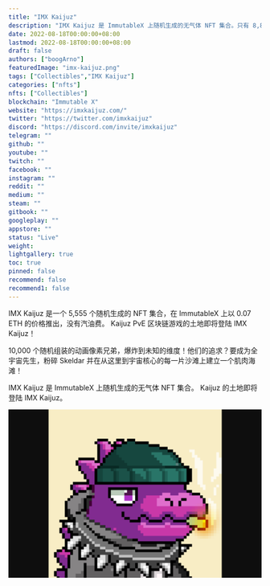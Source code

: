 ```yaml
---
title: "IMX Kaijuz"
description: "IMX Kaijuz 是 ImmutableX 上随机生成的无气体 NFT 集合。只有 8,888 个 Kaijuz 可用。"
date: 2022-08-18T00:00:00+08:00
lastmod: 2022-08-18T00:00:00+08:00
draft: false
authors: ["boogArno"]
featuredImage: "imx-kaijuz.png"
tags: ["Collectibles","IMX Kaijuz"]
categories: ["nfts"]
nfts: ["Collectibles"]
blockchain: "Immutable X"
website: "https://imxkaijuz.com/"
twitter: "https://twitter.com/imxkaijuz"
discord: "https://discord.com/invite/imxkaijuz"
telegram: ""
github: ""
youtube: ""
twitch: ""
facebook: ""
instagram: ""
reddit: ""
medium: ""
steam: ""
gitbook: ""
googleplay: ""
appstore: ""
status: "Live"
weight: 
lightgallery: true
toc: true
pinned: false
recommend: false
recommend1: false
---
```

IMX Kaijuz 是一个 5,555 个随机生成的 NFT 集合，在 ImmutableX 上以 0.07 ETH 的价格推出，没有汽油费。 Kaijuz PvE 区块链游戏的土地即将登陆 IMX Kaijuz！

10,000 个随机组装的动画像素兄弟，爆炸到未知的维度！他们的追求？要成为全宇宙先生，粉碎 Skeldar 并在从这里到宇宙核心的每一片沙滩上建立一个肌肉海滩！

IMX Kaijuz 是 ImmutableX 上随机生成的无气体 NFT 集合。 Kaijuz 的土地即将登陆 IMX Kaijuz。

![imxkaijuz-dapp-collectibles-immutablex-image1_d421fd341ffb1d3c2e0c42db3979ae95](imxkaijuz-dapp-collectibles-immutablex-image1_d421fd341ffb1d3c2e0c42db3979ae95.png)
